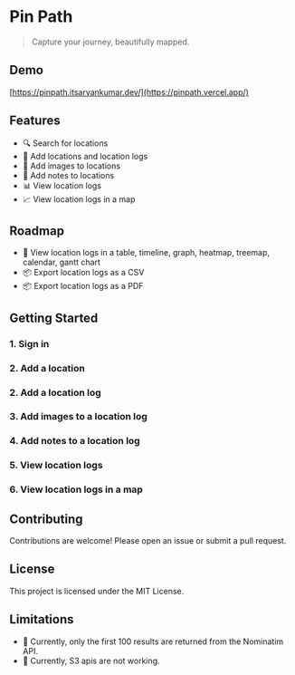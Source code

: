 # Pin Path

> Capture your journey, beautifully mapped.

## Demo

[https://pinpath.itsaryankumar.dev/](https://pinpath.vercel.app/)

## Features

- 🔍 Search for locations
- 📍 Add locations and location logs
- 📸 Add images to locations
- 📝 Add notes to locations
- 📊 View location logs
- 📈 View location logs in a map

## Roadmap

- 📄 View location logs in a table, timeline, graph, heatmap, treemap, calendar, gantt chart
- 📦 Export location logs as a CSV
- 📦 Export location logs as a PDF

## Getting Started

### 1. Sign in

### 2. Add a location

### 2. Add a location log

### 3. Add images to a location log

### 4. Add notes to a location log

### 5. View location logs

### 6. View location logs in a map

## Contributing

Contributions are welcome! Please open an issue or submit a pull request.

## License

This project is licensed under the MIT License.

## Limitations

- 🚧 Currently, only the first 100 results are returned from the Nominatim API.
- 🚧 Currently, S3 apis are not working.
